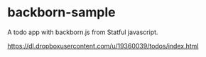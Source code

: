backborn-sample
===============

A todo app with backborn.js from Statful javascript.

https://dl.dropboxusercontent.com/u/19360039/todos/index.html
